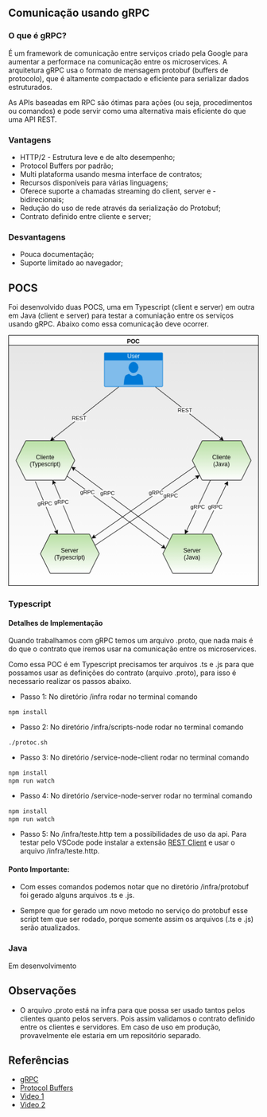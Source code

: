 ## Comunicação usando gRPC ###

### O que é gRPC?

É um framework de comunicação entre serviços criado pela Google para aumentar a performace na comunicação entre os microservices.
A arquitetura gRPC usa o formato de mensagem protobuf (buffers de protocolo), que é altamente compactado e eficiente para serializar dados estruturados.

As APIs baseadas em RPC são ótimas para ações (ou seja, procedimentos ou comandos) e pode servir como uma alternativa mais eficiente do que uma API REST.


### Vantagens

- HTTP/2 - Estrutura leve e de alto desempenho;
- Protocol Buffers por padrão;
- Multi plataforma usando mesma interface de contratos;
- Recursos disponíveis para várias linguagens;
- Oferece suporte a chamadas streaming do client, server e - bidirecionais;
- Redução do uso de rede através da serialização do Protobuf;
- Contrato definido entre cliente e server; 

### Desvantagens

- Pouca documentação; 
- Suporte limitado ao navegador;

## POCS

Foi desenvolvido duas POCS, uma em Typescript (client e server) em outra em Java (client e server) para testar a comuniação entre os serviços usando gRPC. Abaixo como essa comunicação deve ocorrer.

![image](./documentacao/arq_services.png)

### Typescript

#### Detalhes de Implementação

Quando trabalhamos com gRPC temos um arquivo .proto, que nada mais é do que o contrato que iremos usar na comunicação entre os microservices.

Como essa POC é em Typescript precisamos ter arquivos .ts e .js para que possamos usar as definições do contrato (arquivo .proto), para isso é necessario realizar os passos abaixo.

- Passo 1: No diretório /infra rodar no terminal comando
```
npm install
```
- Passo 2: No diretório /infra/scripts-node rodar no terminal comando
```
./protoc.sh
```
- Passo 3: No diretório /service-node-client rodar no terminal comando
```
npm install
npm run watch
```
- Passo 4: No diretório /service-node-server rodar no terminal comando
```
npm install
npm run watch
```

- Passo 5: No /infra/teste.http tem a possibilidades de uso da api. Para testar pelo VSCode pode instalar a extensão [REST Client](https://marketplace.visualstudio.com/items?itemName=humao.rest-client) e usar o arquivo /infra/teste.http.



#### Ponto Importante: 

- Com esses comandos podemos notar que no diretório /infra/protobuf foi gerado alguns arquivos .ts e .js.

- Sempre que for gerado um novo metodo no serviço do protobuf esse script tem que ser rodado, porque somente assim os arquivos (.ts e .js) serão atualizados.


### Java

Em desenvolvimento


## Observações

- O arquivo .proto está na infra para que possa ser usado tantos pelos clientes quanto pelos servers. Pois assim validamos o contrato definido entre os clientes e servidores. Em caso de uso em produção, provavelmente ele estaria em um repositório separado.

## Referências ##

- [gRPC](https://grpc.io/)
- [Protocol Buffers](https://developers.google.com/protocol-buffers/docs/proto)
- [Video 1](https://www.youtube.com/watch?v=QyyMjF764mo&t=2757s)
- [Video 2](https://www.youtube.com/watch?v=lU7OrUeaqD0)